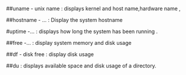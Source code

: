 ##uname - unix name
    : displays kernel and host name,hardware name , 
    
##hostname - ...
    : Display the system hostname

#uptime -...
    : displays how long the system has been running .

##free -...
    : display system memory and disk usage

##df - disk free
    : display disk usage

##du 
    : displays available space and disk usage of a directory.
